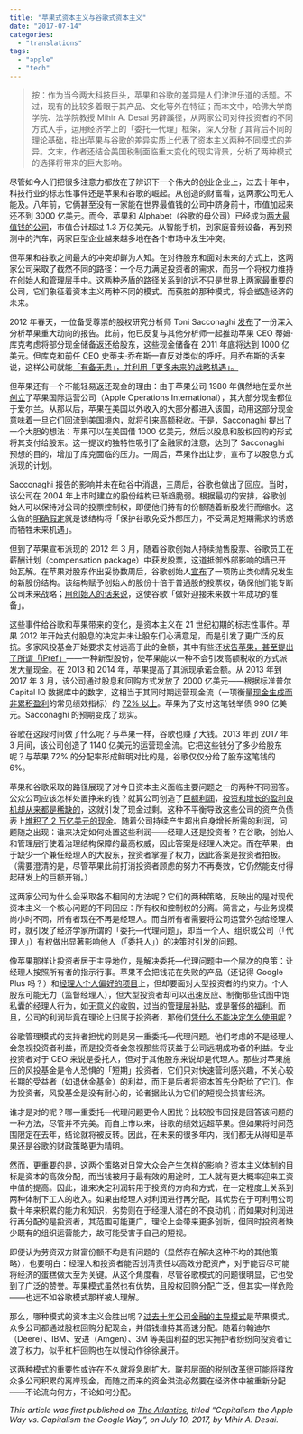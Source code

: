 ```yaml
---
title: "苹果式资本主义与谷歌式资本主义"
date: "2017-07-14"
categories: 
  - "translations"
tags: 
  - "apple"
  - "tech"
---
```


> 按：作为当今两大科技巨头，苹果和谷歌的差异是人们津津乐道的话题。不过，现有的比较多着眼于其产品、文化等外在特征；而本文中，哈佛大学商学院、法学院教授 Mihir A. Desai 另辟蹊径，从两家公司对待投资者的不同方式入手，运用经济学上的「委托—代理」框架，深入分析了其背后不同的理论基础，指出苹果与谷歌的差异实质上代表了资本主义两种不同模式的差异。文末，作者还结合美国税制面临重大变化的现实背景，分析了两种模式的选择将带来的巨大影响。

尽管如今人们把很多注意力都放在了辨识下一个伟大的创业企业上，过去十年中，科技行业的标志性事件还是苹果和谷歌的崛起。从创造的财富看，这两家公司无人能及。八年前，它俩甚至没有一家能在世界最值钱的公司中跻身前十，市值加起来还不到 3000 亿美元。而今，苹果和 Alphabet（谷歌的母公司）已经成为[两大最值钱的公司](http://www.cnbc.com/2017/03/08/the-top-10-us-companies-by-market-capitalization.html?slide=2)，市值合计超过 1.3 万亿美元。从智能手机，到家庭音频设备，再到预测中的汽车，两家巨型企业越来越多地在各个市场中发生冲突。

但苹果和谷歌之间最大的冲突却鲜为人知。在对待股东和面对未来的方式上，这两家公司采取了截然不同的路径：一个尽力满足投资者的需求，而另一个将权力维持在创始人和管理层手中。这两种矛盾的路径关系到的远不只是世界上两家最重要的公司，它们象征着资本主义两种不同的模式。而获胜的那种模式，将会塑造经济的未来。

2012 年春天，一位备受尊崇的股权研究分析师 Toni Sacconaghi [发布](https://www.forbes.com/sites/ericsavitz/2012/03/13/apple-borrow-100b-pay-a-fat-dividend-analyst-suggests/#636673eb6d0b)了一份深入分析苹果重大动向的报告。此前，他已反复与其他分析师一起推动苹果 CEO 蒂姆·库克考虑将部分现金储备返还给股东，这些现金储备在 2011 年底将达到 1000 亿美元。但库克和前任 CEO 史蒂夫·乔布斯一直反对类似的呼吁。用乔布斯的话来说，这样公司就能[「有备无患」，并利用「更多未来的战略机遇」。](http://fortune.com/2010/10/19/what-steve-jobs-said-about-google/)

但苹果还有一个不能轻易返还现金的理由：由于苹果公司 1980 年偶然地在爱尔兰[创立](https://www.hsgac.senate.gov/subcommittees/investigations/hearings/offshore-profit-shifting-and-the-us-tax-code_-part-2)了苹果国际运营公司（Apple Operations International），其大部分现金都位于爱尔兰。从那以后，苹果在美国以外收入的大部分都进入该国，动用这部分现金意味着一旦它们回流到美国境内，就将引来高额税收。于是，Sacconaghi 提出了一个大胆的想法：苹果可以在美国借 1000 亿美元，然后以股息和股权回购的形式将其支付给股东。这一提议的独特性吸引了金融家的注意，达到了 Sacconaghi 预想的目的，增加了库克面临的压力。一周后，苹果作出让步，宣布了以股息方式派现的计划。

Sacconaghi 报告的影响并未在硅谷中消退，三周后，谷歌也做出了回应。当时，该公司在 2004 年上市时建立的股份结构已渐趋脆弱。根据最初的安排，谷歌创始人可以保持对公司的投票控制权，即便他们持有的份额随着新股发行而缩水。这么做的[明确假定](https://www.sec.gov/Archives/edgar/data/1288776/000119312512160666/d333341dex993.htm)就是该结构将「保护谷歌免受外部压力，不受满足短期需求的诱惑而牺牲未来机遇」。

但到了苹果宣布派现的 2012 年 3 月，随着谷歌创始人持续抛售股票、谷歌员工在薪酬计划（compensation package）中获发股票，这道抵御外部影响的墙已开始瓦解。在苹果对股东作出妥协数周后，谷歌创始人[宣布](https://dealbook.nytimes.com/2012/04/13/new-share-class-gives-google-founders-tighter-control/?_r=0)了一项防止类似情况发生的新股份结构。该结构赋予创始人的股份十倍于普通股的投票权，确保他们能专断公司未来战略；[用创始人的话来说](http://www.businessinsider.com/google-announces-stock-split-proposal-2012-4)，这使谷歌「做好迎接未来数十年成功的准备」。

这些事件给谷歌和苹果带来的变化，是资本主义在 21 世纪初期的标志性事件。苹果 2012 年开始支付股息的决定并未让股东们心满意足，而是引发了更广泛的反抗。多家风投基金开始要求支付远高于此的金额，其中有些还[状告苹果，甚至提出了所谓「iPref」](http://www.reuters.com/article/us-apple-einhorn-call-idUSBRE91K1GR20130221)——一种新型股份，使苹果能以一种不会引发高额税收的方式派发大量现金。在 2013 和 2014 年，苹果提高了其派现承诺金额。从 2013 年到 2017 年 3 月，该公司通过股息和回购方式发放了 2000 亿美元——根据标准普尔 Capital IQ 数据库中的数字，这相当于其同时期运营现金流（一项衡量[现金生成而非累积盈利](http://www.investopedia.com/ask/answers/012915/what-difference-between-operating-cash-flow-and-net-income.asp)的常见绩效指标）的 [72% 以上](https://www.capitaliq.com/ciqdotnet/login-sso.aspx?contextType=external&username=string&enablePersistentLogin=true&OverrideRetryLimit=0&contextValue=/oam&password=secure_string&challenge_url=https://www.capitaliq.com/ciqdotnet/login-sso.aspx&request_id=-7516806400003886736&authn_try_count=0&locale=en_US&resource_url=https%3A%2F%2Fwww.capitaliq.com%2FCIQDotNet%2FLogin.aspx)。苹果为了支付这笔钱举债 990 亿美元。Sacconaghi 的预期变成了现实。

谷歌在这段时间做了什么呢？与苹果一样，谷歌也赚了大钱。2013 年到 2017 年 3 月间，该公司创造了 1140 亿美元的运营现金流。它把这些钱分了多少给股东呢？与苹果 72% 的分配率形成鲜明对比的是，谷歌仅仅分给了股东这笔钱的 6%。

苹果和谷歌采取的路径展现了对今日资本主义面临主要问题之一的两种不同回答。公众公司应该怎样处置挣来的钱？就算公司创造了[巨额利润](https://fred.stlouisfed.org/graph/?g=1Pik)，[投资和增长的盈利良机却从来都是稀缺的](http://www.nber.org/papers/w18315)，这就引发了现金过剩。这种不平衡导致这些公司的资产负债表上[堆积了 2 万亿美元的现金](http://www.spglobal.com/cn/our-insights/US-Corporate-Cash-Reaches-19-Trillion-But-Rising-Debt-and-Tax-Reform-Pose-Risk.html)。随着公司持续产生超出自身增长所需的利润，问题随之出现：谁来决定如何处置这些利润——经理人还是投资者？在谷歌，创始人和管理层行使着治理结构保障的最高权威，因此答案是经理人决定。而在苹果，由于缺少一个兼任经理人的大股东，投资者掌握了权力，因此答案是投资者拍板。（需要澄清的是，尽管苹果此前打消投资者顾虑的努力不再奏效，它仍然能支付得起研发上的巨额开销。）

这两家公司为什么会采取各不相同的方法呢？它们的两种策略，反映出的是对现代资本主义一个核心问题的不同回应：所有权和控制权的分离。简言之，与业务规模尚小时不同，所有者现在不再是经理人。而当所有者需要将公司运营外包给经理人时，就引发了经济学家所谓的「委托—代理问题」，即当一个人、组织或公司（「代理人」）有权做出显著影响他人（「委托人」）的决策时引发的问题。

像苹果那样让投资者居于主导地位，是解决委托—代理问题中一个层次的良策：让经理人按照所有者的指示行事。苹果不会把钱花在失败的产品（还记得 Google Plus 吗？）和[经理人个人偏好的项目](https://www.androidheadlines.com/2016/06/tech-talk-googles-pet-projects-are-flopping.html)上，但却要面对大型投资者的约束力。个人股东可能无力（监督经理人），但大型投资者却可以迅速反应、制衡那些试图中饱私囊的经理人行为，如[无意义的收购](http://www.zdnet.com/article/worst-tech-mergers-and-acquisitions-hp-and-autonomy-google-and-motorola-and-more/)，过当的[管理层补贴](https://papers.ssrn.com/sol3/papers.cfm?abstract_id=1572085)，或是[奢侈的福利](https://papers.ssrn.com/sol3/papers.cfm?abstract_id=529822)。而且，公司的利润毕竟在理论上归属于投资者，那他们[凭什么不能决定怎么使用呢](https://www.wsj.com/articles/proposal-puts-focus-on-share-class-structure-1497873601?tesla=y)？

谷歌管理模式的支持者担忧的则是另一重委托—代理问题。他们考虑的不是经理人会忽视投资者利益，而是投资者会忽视那些将获益于公司远期成功者的利益。专业投资者对于 CEO 来说是委托人，但对于其他股东来说却是代理人。那些对苹果施压的风投基金是令人恐惧的「短期」投资者，它们只对快速营利感兴趣，不关心较长期的受益者（如退休金基金）的利益，而正是后者将资本首先分配给了它们。作为投资者，风投基金是没有耐心的，论者据此认为它们的短视会损害经济。

谁才是对的呢？哪一重委托—代理问题更令人困扰？比较股市回报是回答该问题的一种方法，尽管并不完美。而自上市以来，谷歌的绩效远超苹果。但如果将时间范围限定在去年，结论就将被反转。因此，在未来的很多年内，我们都无从得知是苹果还是谷歌的财政策略更为精明。

然而，更重要的是，这两个策略对日常大众会产生怎样的影响？资本主义体制的目标是资本的高效分配，而当钱被用于最有效的用途时，工人就有更大概率迎来工资中值的提高。因此，谁来决定利润转用于投资的方向和方式，在一定程度上关系到两种体制下工人的收入。如果由经理人对利润进行再分配，其优势在于可利用公司数十年来积累的能力和知识，劣势则在于经理人潜在的不良动机；而如果对利润进行再分配的是投资者，其范围可能更广，理论上会带来更多创新，但同时投资者缺少既有的组织运营能力，故可能受害于自己的短视。

即便认为劳资双方财富份额不均是有问题的（显然存在解决这种不均的其他策略），也要明白：经理人和投资者能否划清责任以高效分配资产，对于能否尽可能将经济的蛋糕做大至为关键。从这个角度看，尽管谷歌模式的问题很明显，它也受到了广泛的赞誉。苹果模式虽然也有优势，且股权回购分配广泛，但其实一样危险——也远不如谷歌模式那样被人理解。

那么，哪种模式的资本主义会胜出呢？[过去十年公司金融的主导模式](http://hbswk.hbs.edu/item/behind-the-apple-tax-situation-an-unprecedented-financial-policy)是苹果模式。众多公司都通过股权回购分配现金，并借钱维持其高速分配。随着约翰迪尔（Deere）、IBM、安进（Amgen）、3M 等美国利益的忠实拥护者纷纷向投资者让渡了权力，似乎杠杆回购也在以慢动作徐徐展开。

这两种模式的重要性或许在不久就将急剧扩大。联邦层面的税制改革[很可能](https://hbr.org/2017/05/the-debate-on-corporate-tax-reform-just-started-for-real)将释放众多公司积累的离岸现金，而随之而来的资金洪流必然要在经济体中被重新分配——不论流向何方，不论如何分配。

_This article was first published on [The Atlantics](https://www.theatlantic.com/business/archive/2017/07/apple-google-capitalism/532995), titled “Capitalism the Apple Way vs. Capitalism the Google Way”, on July 10, 2017, by Mihir A. Desai._
